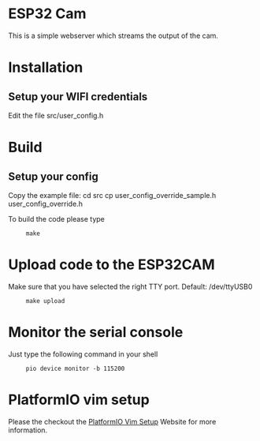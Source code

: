 # ESP32 Cam

This is a simple webserver which streams the output of the cam.

# Installation

## Setup your WIFI credentials

Edit the file src/user_config.h


# Build

## Setup your config

Copy the example file:
         cd src
         cp user_config_override_sample.h user_config_override.h

To build the code please type

         make

# Upload code to the ESP32CAM

Make sure that you have selected the right TTY port.
Default: /dev/ttyUSB0

         make upload

# Monitor the serial console

Just type the following command in your shell

         pio device monitor -b 115200

# PlatformIO vim setup

Please the checkout the [PlatformIO Vim Setup](https://docs.platformio.org/en/latest/integration/ide/vim.html "Link") Website for more information.
